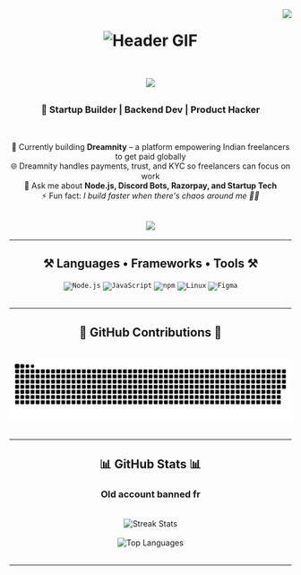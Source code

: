 <img align="right" src="https://img.shields.io/github/watchers/orbit-psd2/orbit-psd2?style=social" />

<h1 align="center">
  <img src="https://i.ibb.co/PGSJ6Rn/225813708-98b745f2-7d22-48cf-9150-083f1b00d6c9.gif" alt="Header GIF">
</h1>

<h1 align="center">
  <img src="https://readme-typing-svg.herokuapp.com/?font=Righteous&size=35&center=true&vCenter=true&width=500&height=70&duration=4000&lines=Hey+There!;+I'm+Venkatesh+aka+Orbit+PSD;+Welcome+to+My+World!" />
</h1>

<h3 align="center">🚀 Startup Builder | Backend Dev | Product Hacker</h3>

<br/>

<div align="center">
 
 🔭 Currently building **Dreamnity** – a platform empowering Indian freelancers to get paid globally  
 🌐 Dreamnity handles payments, trust, and KYC so freelancers can focus on work  
 💬 Ask me about **Node.js, Discord Bots, Razorpay, and Startup Tech**  
 ⚡ Fun fact: _I build faster when there's chaos around me 🧠💥_

</div>

<br/>

<div align="center"> 
  <a href="mailto:venkatesh@dreamnity.in">
    <img src="https://img.shields.io/badge/Gmail-333333?style=for-the-badge&logo=gmail&logoColor=red" />
  </a>
</div>

<hr/>

<h2 align="center">⚒️ Languages • Frameworks • Tools ⚒️</h2>

<div align="center">
	<code><img width="55" src="https://user-images.githubusercontent.com/25181517/183568594-85e280a7-0d7e-4d1a-9028-c8c2209e073c.png" title="Node.js" /></code>
	<code><img width="55" src="https://user-images.githubusercontent.com/25181517/117447155-6a868a00-af3d-11eb-9cfe-245df15c9f3f.png" title="JavaScript" /></code>
	<code><img width="55" src="https://user-images.githubusercontent.com/25181517/121401671-49102800-c959-11eb-9f6f-74d49a5e1774.png" title="npm" /></code>
	<code><img width="55" src="https://github.com/marwin1991/profile-technology-icons/assets/76662862/2481dc48-be6b-4ebb-9e8c-3b957efe69fa" title="Linux" /></code>
	<code><img width="55" src="https://user-images.githubusercontent.com/25181517/189715289-df3ee512-6eca-463f-a0f4-c10d94a06b2f.png" title="Figma" /></code>
</div>

<br/>
<hr/>

<div align="center">
  <h2>🐍 GitHub Contributions 🐍</h2>
  <br/>
  <img alt="snake eating my contributions" src="https://raw.githubusercontent.com/joencrypts/joencrypts/output/github-contribution-grid-snake.svg" />
  <br/><br/>
</div>

<hr/>

<h2 align="center">📊 GitHub Stats 📊</h2>
<h3 align="center">Old account banned fr</h3>
<br/>
<div align="center">
  <img width="390" src="https://streak-stats.vercel.app?user=orbit-psd2&theme=react&border_radius=10" alt="Streak Stats" />
  <br/><br/>
  <img width="325" src="https://github-readme-stats.vercel.app/api/top-langs/?username=orbit-psd2&hide=html&langs_count=8&layout=compact&theme=react&border_radius=10&size_weight=0.5&count_weight=0.5&exclude_repo=github-readme-stats" alt="Top Languages" />
</div>

<br/>
<hr/>
